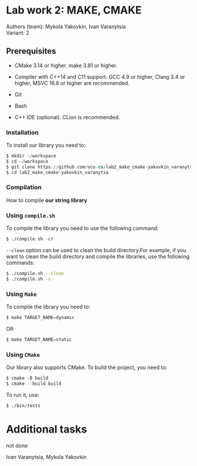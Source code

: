 # Lab work 2: MAKE, CMAKE
Authors (team): <a src="https://github.com/CaCuCkA">Mykola Yakovkin</a>,
<a src="https://github.com/vvaranytsa">Ivan Varanytsia</a><br>
Variant: 2
## Prerequisites

- CMake 3.14 or higher. make 3.81 or higher.

- Compiler with C++14 and C11 support. GCC 4.9 or higher, Clang 3.4 or higher, MSVC 16.8 or higher are recommended.

- Git

- Bash

- C++ IDE (optional). CLion is recommended.

### Installation
To install our library you need to:
```asm
$ mkdir ~/workspace
$ cd ~/workspace
$ git clone https://github.com/ucu-cs/lab2_make_cmake-yakovkin_varanytsa
$ cd lab2_make_cmake-yakovkin_varanytsa
```
### Compilation
How to compile <strong>our string library</strong>
### Using `compile.sh`
To compile the library you need to use the following command:
```asm
$ ./compile.sh -cr
```
`--clean` option can be used to clean the build directory.For example, if you want to clean the build directory and compile the libraries, use the following commands:
```bash
$ ./compile.sh --clean
$ ./compile.sh -c
```
### Using `Make`
To compile the library you need to:
```asm
$ make TARGET_NAME=dynamic 
```
OR
```asm
$ make TARGET_NAME=static 
```

### Using `CMake`
Our library also supports CMake.
To build the project, you need to:
```asm
$ cmake -B build
$ cmake --build build
```
To run it, use:
```asm
$ ./bin/tests
```

# Additional tasks
not done

Ivan Varanytsia, Mykola Yakovkin

